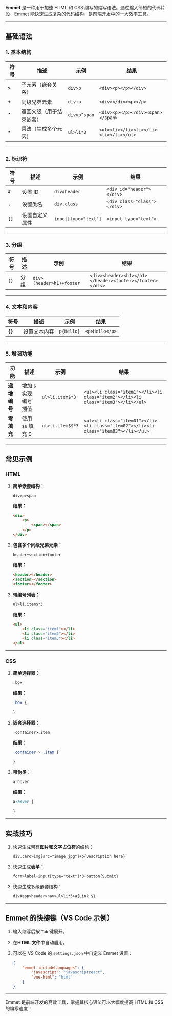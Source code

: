 **Emmet** 是一种用于加速 HTML 和 CSS 编写的缩写语法。通过输入简短的代码片段，Emmet 能快速生成复杂的代码结构，是前端开发中的一大效率工具。

---

## **基础语法**

### **1. 基本结构**

| 符号      | 描述                                  | 示例                     | 结果                             |
|-----------|---------------------------------------|--------------------------|----------------------------------|
| **`>`**   | 子元素（嵌套关系）                    | `div>p`                  | `<div><p></p></div>`            |
| **`+`**   | 同级兄弟元素                          | `div+p`                  | `<div></div><p></p>`            |
| **`^`**   | 返回父级（用于结束嵌套）              | `div>p^span`             | `<div><p></p></div><span></span>` |
| **`*`**   | 乘法（生成多个元素）                  | `ul>li*3`                | `<ul><li></li><li></li><li></li></ul>` |

---

### **2. 标识符**

| 符号        | 描述                     | 示例                     | 结果                              |
|-------------|--------------------------|--------------------------|-----------------------------------|
| **`#`**     | 设置 ID                 | `div#header`             | `<div id="header"></div>`         |
| **`.`**     | 设置类名                | `div.class`              | `<div class="class"></div>`       |
| **`[]`**    | 设置自定义属性          | `input[type="text"]`     | `<input type="text">`             |

---

### **3. 分组**

| 符号        | 描述                     | 示例                     | 结果                              |
|-------------|--------------------------|--------------------------|-----------------------------------|
| **`()`**    | 分组                     | `div>(header>h1)+footer` | `<div><header><h1></h1></header><footer></footer></div>` |

---

### **4. 文本和内容**

| 符号        | 描述                     | 示例                     | 结果                              |
|-------------|--------------------------|--------------------------|-----------------------------------|
| **`{}`**    | 设置文本内容             | `p{Hello}`               | `<p>Hello</p>`                   |

---

### **5. 增强功能**

| 功能          | 描述                     | 示例                     | 结果                              |
|---------------|--------------------------|--------------------------|-----------------------------------|
| **递增编号**  | 增加 `$` 实现编号插值    | `ul>li.item$*3`          | `<ul><li class="item1"></li><li class="item2"></li><li class="item3"></li></ul>` |
| **零填充**    | 使用 `$$` 填充 0         | `ul>li.item$$*3`         | `<ul><li class="item01"></li><li class="item02"></li><li class="item03"></li></ul>` |

---

## **常见示例**

### **HTML**

1. **简单嵌套结构：**
   ```text
   div>p>span
   ```
   **结果：**
   ```html
   <div>
       <p>
           <span></span>
       </p>
   </div>
   ```

2. **包含多个同级兄弟元素：**
   ```text
   header+section+footer
   ```
   **结果：**
   ```html
   <header></header>
   <section></section>
   <footer></footer>
   ```

3. **带编号列表：**
   ```text
   ul>li.item$*3
   ```
   **结果：**
   ```html
   <ul>
       <li class="item1"></li>
       <li class="item2"></li>
       <li class="item3"></li>
   </ul>
   ```

---

### **CSS**

1. **简单选择器：**
   ```text
   .box
   ```
   **结果：**
   ```css
   .box {
       
   }
   ```

2. **嵌套选择器：**
   ```text
   .container>.item
   ```
   **结果：**
   ```css
   .container > .item {
       
   }
   ```

3. **带伪类：**
   ```text
   a:hover
   ```
   **结果：**
   ```css
   a:hover {
       
   }
   ```

---

## **实战技巧**

1. 快速生成带有**图片和文字占位符**的结构：
   ```text
   div.card>img[src="image.jpg"]+p{Description here}
   ```

2. 快速生成**表单：**
   ```text
   form>label+input[type="text"]*3+button{Submit}
   ```

3. 快速生成多级嵌套结构：
   ```text
   div#app>header>nav>ul>li*3>a{Link $}
   ```

---

## **Emmet 的快捷键（VS Code 示例）**

1. 输入缩写后按 `Tab` 键展开。
2. 在**HTML 文件**中自动启用。
3. 可以在 VS Code 的 `settings.json` 中自定义 Emmet 设置：

   ```json
   {
       "emmet.includeLanguages": {
           "javascript": "javascriptreact",
           "vue-html": "html"
       }
   }
   ```

---

Emmet 是前端开发的高效工具，掌握其核心语法可以大幅度提高 HTML 和 CSS 的编写速度！